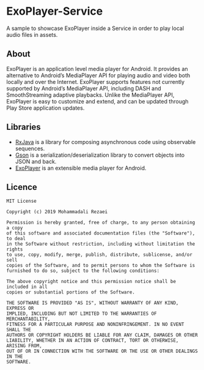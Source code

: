 # ExoPlayer-Service
A sample to showcase ExoPlayer inside a Service in order to play local audio files in assets.

## About
ExoPlayer is an application level media player for Android. It provides an alternative to Android’s MediaPlayer API for playing audio and video both locally and over the Internet. ExoPlayer supports features not currently supported by Android’s MediaPlayer API, including DASH and SmoothStreaming adaptive playbacks. Unlike the MediaPlayer API, ExoPlayer is easy to customize and extend, and can be updated through Play Store application updates.

## Libraries
* [RxJava](https://github.com/ReactiveX/RxJava) is a library for composing asynchronous code using observable sequences.
* [Gson](https://github.com/google/gson) is a serialization/deserialization library to convert objects into JSON and back.
* [ExoPlayer](https://github.com/google/ExoPlayer) is an extensible media player for Android.

## Licence
    MIT License

    Copyright (c) 2019 Mohammadali Rezaei

    Permission is hereby granted, free of charge, to any person obtaining a copy
    of this software and associated documentation files (the "Software"), to deal
    in the Software without restriction, including without limitation the rights
    to use, copy, modify, merge, publish, distribute, sublicense, and/or sell
    copies of the Software, and to permit persons to whom the Software is
    furnished to do so, subject to the following conditions:

    The above copyright notice and this permission notice shall be included in all
    copies or substantial portions of the Software.

    THE SOFTWARE IS PROVIDED "AS IS", WITHOUT WARRANTY OF ANY KIND, EXPRESS OR
    IMPLIED, INCLUDING BUT NOT LIMITED TO THE WARRANTIES OF MERCHANTABILITY,
    FITNESS FOR A PARTICULAR PURPOSE AND NONINFRINGEMENT. IN NO EVENT SHALL THE
    AUTHORS OR COPYRIGHT HOLDERS BE LIABLE FOR ANY CLAIM, DAMAGES OR OTHER
    LIABILITY, WHETHER IN AN ACTION OF CONTRACT, TORT OR OTHERWISE, ARISING FROM,
    OUT OF OR IN CONNECTION WITH THE SOFTWARE OR THE USE OR OTHER DEALINGS IN THE
    SOFTWARE.
